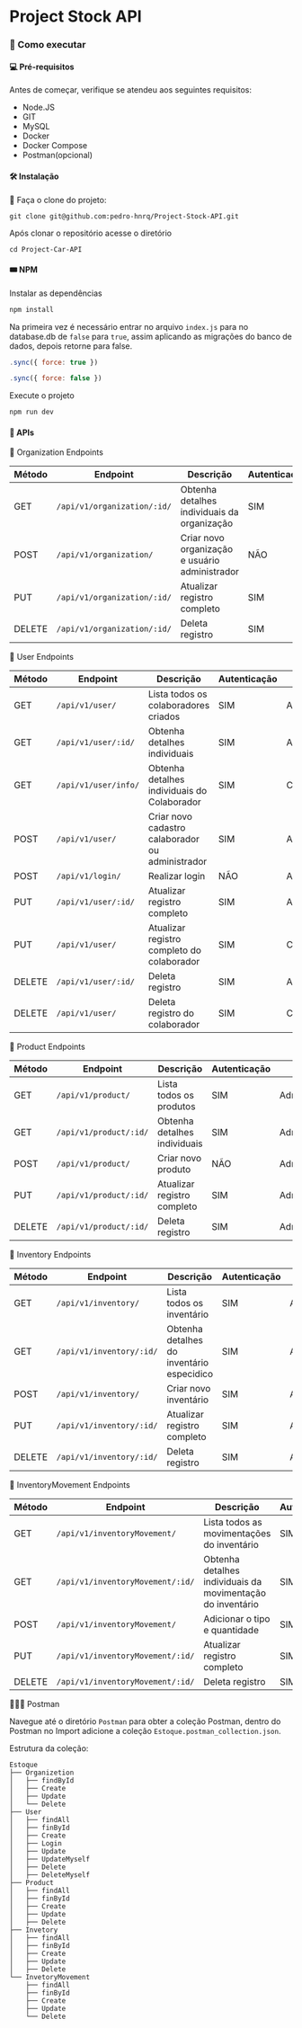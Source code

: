 # Project Stock API

### 🚀 Como executar 

#### 💻 Pré-requisitos

Antes de começar, verifique se atendeu aos seguintes requisitos:

- Node.JS
- GIT 
- MySQL
- Docker
- Docker Compose
- Postman(opcional)


#### 🛠️ Instalação

🦑 Faça o clone do projeto:

```
git clone git@github.com:pedro-hnrq/Project-Stock-API.git
```  

Após clonar o repositório acesse o diretório
```
cd Project-Car-API
``` 

#### 🎟️ NPM

Instalar as dependências
```javascript
npm install
```

Na primeira vez é necessário entrar no arquivo `index.js` para no database.db de `false` para `true`, assim aplicando as migrações do banco de dados, depois retorne para false.

```javascript
.sync({ force: true })
```
```javascript
.sync({ force: false })
```

Execute o projeto
```javascript
npm run dev
```

#### 🧭 APIs

 🏢 Organization Endpoints
 
 | **Método**   | **Endpoint** | **Descrição** |  **Autenticação** | **Conta**
|------------|-----------|------------------|------------------|-----------------|
|  GET | `/api/v1/organization/:id/`   | Obtenha detalhes individuais da organização   |  SIM | Administrador |
| POST     | `/api/v1/organization/`   | Criar novo organização e usuário administrador |  NÃO | Qualquer usuário | 
|  PUT | `/api/v1/organization/:id/`   | Atualizar registro completo    | SIM  | Administrador |
| DELETE     | `/api/v1/organization/:id/`   | Deleta registro | SIM  | Administrador |

 🚻 User Endpoints
 
 | **Método**   | **Endpoint** | **Descrição** |  **Autenticação** | **Conta**
|------------|-----------|------------------|------------------|-----------------|
| GET       |  `/api/v1/user/` | Lista todos os colaboradores criados    |  SIM  | Administrador
|  GET | `/api/v1/user/:id/`   | Obtenha detalhes individuais   |  SIM | Administrador |
|  GET | `/api/v1/user/info/`   | Obtenha detalhes individuais do Colaborador  |  SIM | Colaborador |
| POST     | `/api/v1/user/`   | Criar novo cadastro calaborador ou administrador |  SIM |  Administador | 
| POST     | `/api/v1/login/`   | Realizar login |  NÃO |  Administador/Colaborador | 
|  PUT | `/api/v1/user/:id/`   | Atualizar registro completo  | SIM  | Administrador |
|  PUT | `/api/v1/user/`   | Atualizar registro completo do colaborador  | SIM  | Colaborador |
| DELETE     | `/api/v1/user/:id/`   | Deleta registro | SIM  | Administrador |
| DELETE     | `/api/v1/user/`   | Deleta registro do colaborador | SIM  | Colaborador |

 🧿 Product Endpoints
 
 | **Método**   | **Endpoint** | **Descrição** |  **Autenticação** | **Conta**
|------------|-----------|------------------|------------------|-----------------|
| GET       |  `/api/v1/product/` | Lista todos os produtos    |  SIM  | Administrador/Colaborador 
|  GET | `/api/v1/product/:id/`   | Obtenha detalhes individuais  |  SIM | Administrador/Colaborador  |
| POST     | `/api/v1/product/`   | Criar novo produto |  NÃO| Administrador/Colaborador  | 
|  PUT | `/api/v1/product/:id/`   | Atualizar registro completo   | SIM  | Administrador/Colaborador  |
| DELETE     | `/api/v1/product/:id/`   | Deleta registro | SIM  | Administrador/Colaborador  |

🕋  Inventory Endpoints
 
 | **Método**   | **Endpoint** | **Descrição** |  **Autenticação** | **Conta**
|------------|-----------|------------------|------------------|-----------------|
| GET       |  `/api/v1/inventory/` | Lista todos os inventário    |  SIM  | Administrador/Colaborador 
|  GET | `/api/v1/inventory/:id/`   | Obtenha detalhes do inventário especidico   |  SIM | Administrador/Colaborador  |
| POST     | `/api/v1/inventory/`   | Criar novo inventário|  SIM | Administrador/Colaborador  | 
|  PUT | `/api/v1/inventory/:id/`   | Atualizar registro completo   | SIM  | Administrador/Colaborador  |
| DELETE     | `/api/v1/inventory/:id/`   | Deleta registro | SIM  | Administrador/Colaborador  |

 🎢 InventoryMovement Endpoints
 
 | **Método**   | **Endpoint** | **Descrição** |  **Autenticação** | **Conta**
|------------|-----------|------------------|------------------|-----------------|
| GET       |  `/api/v1/inventoryMovement/` | Lista todos as movimentações do inventário    |  SIM  | Administrador/Colaborador
|  GET | `/api/v1/inventoryMovement/:id/`   | Obtenha detalhes individuais da movimentação do inventário  |  SIM | Administrador/Colaborador |
| POST     | `/api/v1/inventoryMovement/`   | Adicionar o tipo e quantidade |  SIM | Administrador/Colaborador  | 
|  PUT | `/api/v1/inventoryMovement/:id/`   | Atualizar registro completo   | SIM  | Administrador/Colaborador |
| DELETE     | `/api/v1/inventoryMovement/:id/`   | Deleta registro | SIM  | Administrador/Colaborador |


👨🏻‍🚀 Postman

Navegue até o diretório `Postman` para obter a coleção Postman, dentro do Postman no Import adicione a coleção `Estoque.postman_collection.json`. 

Estrutura da coleção:
```
Estoque
├── Organizetion
│   ├── findById
│   ├── Create
│   ├── Update
│   └── Delete
├── User
│   ├── findAll
│   ├── finById
│   ├── Create
│   ├── Login
│   ├── Update
│   ├── UpdateMyself
│   ├── Delete
│   ├── DeleteMyself
├── Product
│   ├── findAll
│   ├── finById
│   ├── Create
│   ├── Update
│   ├── Delete
├── Invetory
│   ├── findAll
│   ├── finById
│   ├── Create
│   ├── Update
│   ├── Delete
└── InvetoryMovement
    ├── findAll
    ├── finById
    ├── Create
    ├── Update
    └── Delete

```